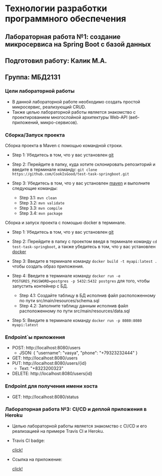 # Технологии разработки программного обеспечения
## Лабораторная работа №1: создание микросервиса на Spring Boot с базой данных
## Подготовил работу: Калик М.A. 
## Группа: МБД2131
### Цели лабораторной работы 
- В данной лабораторной работе необходимо создать простой микросервис, реализующий CRUD.
- Также целью лабораторной работы является знакомство с проектированием многослойной архитектуры Web-API (веб-приложений, микро-сервисов).

### Сборка/Запуск проекта
Сборка проекта в Maven c помощью командной строки.
- Step 1: Убедитесь в том, что у вас установлен [git](https://git-scm.com/book/en/v2/Getting-Started-Installing-Git)

- Step 2: Перейдите в папку, куда хотите склонировать репозиторий и введите в терминале команду: `git clone https://github.com/CookIsGood/test-task-springboot.git`

- Step 3: Убедитесь в том, что у вас установлен [maven](https://maven.apache.org/install.html) и выполните следующие команды:
  - Step 3.1: `mvn clean`
  - Step 3.2: `mvn validate`
  - Step 3.3: `mvn compile`
  - Step 3.4: `mvn package`

Сборка и запуск проекта с помощью docker в терминале.
- Step 1: Убедитесь в том, что у вас установлен [git](https://git-scm.com/book/en/v2/Getting-Started-Installing-Git)

- Step 2: Перейдите в папку с проектом введя в терминале команду `cd test-task-springboot`, а также убедитесь в том, что у вас установлен [docker](https://docs.docker.com/engine/install/)

- Step 3: Введите в терминале команду `docker build -t myapi:latest .` чтобы создать образ приложения.

- Step 4: Введите в терминале команду `docker run -e POSTGRES_PASSWORD=postgres -p 5432:5432 postgres` для того, чтобы запустить контейнер с БД.
   - Step 4.1: Создайте таблицу в БД исполнив файл расположенному по пути src/main/resources/schema.sql
   - Step 4.2: Заполните таблицу данным исполнив файл расположенному по пути src/main/resources/data.sql

- Step 5: Введите в терминале команду `docker run -p 8080:8080 myapi:latest`

### Endpoint`ы приложения
- POST: http://localhost:8080/users 
   - JSON: {
        "username": "vasya",
        "phone": "+79323232444" 
   }
- GET: http://localhost:8080/users
- PUT: http://localhost:8080/users/{id}
   - Text: "+8323200323"
- DELETE: http://localhost:8080/users{id}

### Endpoint для получения имени хоста
- GET: http://localhost:8080/status

### Лабораторная работа №3: CI/CD и деплой приложения в Heroku
- Целью лабораторной работы является знакомство с CI/CD и его реализацией на примере Travis CI и Heroku.

- Travis CI badge:

  [click!](https://app.travis-ci.com/github/CookIsGood/test-task-springboot)

- Ссылка на приложение:

  [click!](https://spingboot-api.herokuapp.com/users)
